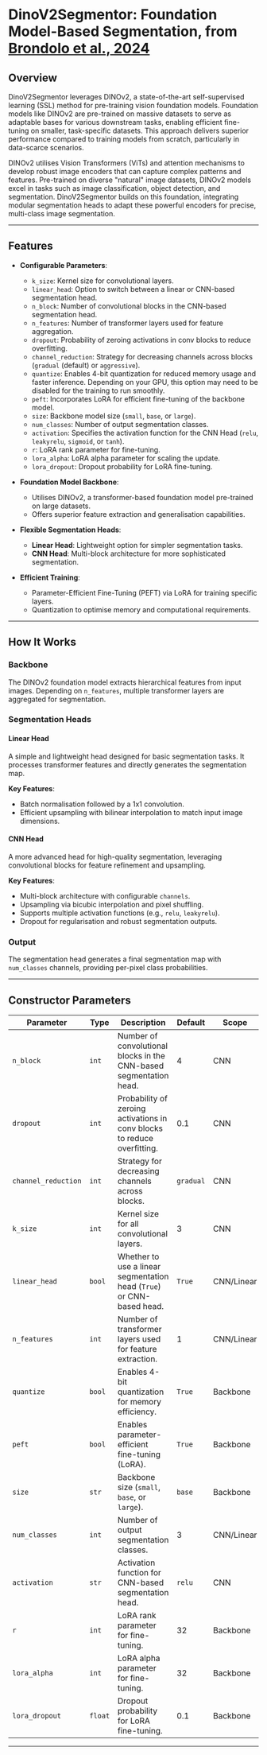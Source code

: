 # DinoV2Segmentor: Foundation Model-Based Segmentation, from [Brondolo et al., 2024](https://arxiv.org/pdf/2407.18100)

## Overview

DinoV2Segmentor leverages DINOv2, a state-of-the-art self-supervised learning (SSL) method for pre-training vision foundation models. Foundation models like DINOv2 are pre-trained on massive datasets to serve as adaptable bases for various downstream tasks, enabling efficient fine-tuning on smaller, task-specific datasets. This approach delivers superior performance compared to training models from scratch, particularly in data-scarce scenarios.

DINOv2 utilises Vision Transformers (ViTs) and attention mechanisms to develop robust image encoders that can capture complex patterns and features. Pre-trained on diverse "natural" image datasets, DINOv2 models excel in tasks such as image classification, object detection, and segmentation. DinoV2Segmentor builds on this foundation, integrating modular segmentation heads to adapt these powerful encoders for precise, multi-class image segmentation.

---
## Features

- **Configurable Parameters**:
  - `k_size`: Kernel size for convolutional layers.
  - `linear_head`: Option to switch between a linear or CNN-based segmentation head.
  - `n_block`: Number of convolutional blocks in the CNN-based segmentation head.
  - `n_features`: Number of transformer layers used for feature aggregation.
  - `dropout`: Probability of zeroing activations in conv blocks to reduce overfitting.
  - `channel_reduction`: Strategy for decreasing channels across blocks (`gradual` (default) or `aggressive`).
  - `quantize`: Enables 4-bit quantization for reduced memory usage and faster inference. Depending on your GPU, this option may need to be disabled for the training to run smoothly.
  - `peft`: Incorporates LoRA for efficient fine-tuning of the backbone model.
  - `size`: Backbone model size (`small`, `base`, or `large`).
  - `num_classes`: Number of output segmentation classes.
  - `activation`: Specifies the activation function for the CNN Head (`relu`, `leakyrelu`, `sigmoid`, or `tanh`).
  - `r`: LoRA rank parameter for fine-tuning.
  - `lora_alpha`: LoRA alpha parameter for scaling the update.
  - `lora_dropout`: Dropout probability for LoRA fine-tuning.

- **Foundation Model Backbone**:
  - Utilises DINOv2, a transformer-based foundation model pre-trained on large datasets.
  - Offers superior feature extraction and generalisation capabilities.

- **Flexible Segmentation Heads**:
  - **Linear Head**: Lightweight option for simpler segmentation tasks.
  - **CNN Head**: Multi-block architecture for more sophisticated segmentation.

- **Efficient Training**:
  - Parameter-Efficient Fine-Tuning (PEFT) via LoRA for training specific layers.
  - Quantization to optimise memory and computational requirements.

---
## How It Works

### Backbone
The DINOv2 foundation model extracts hierarchical features from input images. Depending on `n_features`, multiple transformer layers are aggregated for segmentation.

### Segmentation Heads
#### Linear Head
A simple and lightweight head designed for basic segmentation tasks. It processes transformer features and directly generates the segmentation map.

**Key Features**:
- Batch normalisation followed by a 1x1 convolution.
- Efficient upsampling with bilinear interpolation to match input image dimensions.

#### CNN Head
A more advanced head for high-quality segmentation, leveraging convolutional blocks for feature refinement and upsampling.

**Key Features**:
- Multi-block architecture with configurable `channels`.
- Upsampling via bicubic interpolation and pixel shuffling.
- Supports multiple activation functions (e.g., `relu`, `leakyrelu`).
- Dropout for regularisation and robust segmentation outputs.

### Output
The segmentation head generates a final segmentation map with `num_classes` channels, providing per-pixel class probabilities.

---
## Constructor Parameters

| Parameter          | Type    | Description                                                                | Default    | Scope     |
|--------------------|---------|----------------------------------------------------------------------------|------------|-----------|
| `n_block`          | `int`   | Number of convolutional blocks in the CNN-based segmentation head.         | 4          | CNN       |
| `dropout`          | `int`   | Probability of zeroing activations in conv blocks to reduce overfitting.   | 0.1        | CNN       |
| `channel_reduction`| `int`   | Strategy for decreasing channels across blocks.                            | `gradual`  | CNN       |
| `k_size`           | `int`   | Kernel size for all convolutional layers.                                 | 3          | CNN       |
| `linear_head`      | `bool`  | Whether to use a linear segmentation head (`True`) or CNN-based head.     | `True`     | CNN/Linear|
| `n_features`       | `int`   | Number of transformer layers used for feature extraction.                 | 1          | CNN/Linear|
| `quantize`         | `bool`  | Enables 4-bit quantization for memory efficiency.                         | `True`     | Backbone  |
| `peft`             | `bool`  | Enables parameter-efficient fine-tuning (LoRA).                           | `True`     | Backbone  |
| `size`             | `str`   | Backbone size (`small`, `base`, or `large`).                              | `base`     | Backbone  |
| `num_classes`      | `int`   | Number of output segmentation classes.                                    | 3          | CNN/Linear|
| `activation`       | `str`   | Activation function for CNN-based segmentation head.                      | `relu`     | CNN       |
| `r`                | `int`   | LoRA rank parameter for fine-tuning.                                      | 32         | Backbone  |
| `lora_alpha`       | `int`   | LoRA alpha parameter for fine-tuning.                                     | 32         | Backbone  |
| `lora_dropout`     | `float` | Dropout probability for LoRA fine-tuning.                                 | 0.1        | Backbone  |

---
